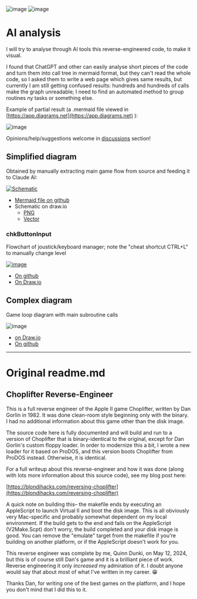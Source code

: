   ![image](https://github.com/user-attachments/assets/c202ff63-cc8a-4c65-bc34-3b12b3332be4) ![image](https://github.com/user-attachments/assets/c4b2d949-eb82-44a5-9bb7-de5750280b3f) 




# AI analysis

I will try to analyse through AI tools this reverse-engineered code, to make it visual.

I found that ChatGPT and other can easily analyse short pieces of the code and turn them into call tree in mermaid format, but they can't read the whole code, so I asked them to write a web page which gives same results, but currently I am still getting confused results: hundreds and hundreds of calls make the graph unreadable; I need to find an automated method to group routines ny tasks or something else.

Example of partial result (a .mermaid file viewed in  [https://app.diagrams.net](https://app.diagrams.net) ):

![image](https://github.com/user-attachments/assets/03b81a3d-b1c8-46d3-ad32-aedd54211eef)


Opinions/help/suggestions welcome in [discussions](https://github.com/jumpjack/ChoplifterReverseWithAI/discussions) section!

## Simplified diagram

Obtained by manually extracting main game flow from source and feeding it to Claude AI: 

[![Schematic](https://github.com/user-attachments/assets/6aa26c0b-2541-4bcf-96b7-bed7ec5787ef)](https://github.com/user-attachments/assets/c2218d39-15ff-4ffd-a6d1-28b5da8eee2b)


- [Mermaid file on github](https://github.com/jumpjack/ChoplifterReverseWithAI/blob/main/choplifter-simple.mermaid)
- Schematic on draw.io
    -  [PNG](https://drive.google.com/file/d/16fPVil9pn5bM6Kw3KhkibLg-nzIeY2gQ/view?usp=sharing)
    -  [Vector](https://app.diagrams.net/?state=%7B%22ids%22:%5B%2216fPVil9pn5bM6Kw3KhkibLg-nzIeY2gQ%22%5D,%22action%22:%22open%22,%22userId%22:%22117363290921246306004%22,%22resourceKeys%22:%7B%7D%7D)

### chkButtonInput

Flowchart of joustick/keyboard manager; note the "cheat shortcut CTRL+L" to manually change level

[![image](https://github.com/user-attachments/assets/2931e5ff-9bf9-46e6-bdda-3079ec6dda0c)](https://github.com/user-attachments/assets/19c545ef-895a-4456-bc93-cf9109996c3e)




- [On github](https://github.com/jumpjack/ChoplifterReverseWithAI/blob/main/chkButtonInput.mermaid)
- [On Draw.io](https://drive.google.com/file/d/1Pd10MKvkZXtd_itzBqSMYZ5e9S-F1-0q/view?usp=sharing)

## Complex diagram

Game loop diagram with main subroutine calls

![image](https://github.com/user-attachments/assets/a606a744-91dc-4ec6-9c73-5c0ac95a1ac7)

- [on Draw.io](https://drive.google.com/file/d/10Mc4asAWg1l5h7Y6V1Q6bF24I9NsGwWN/view?usp=sharing)
- [On github](https://github.com/jumpjack/ChoplifterReverseWithAI/blob/main/choplifter-all.mermaid)

----------

# Original readme.md

## Choplifter Reverse-Engineer

This is a full reverse engineer of the Apple II game Choplifter, written by Dan Gorlin in 1982. It was done clean-room style beginning only with the binary. I had no additional information about this game other than the disk image.

The source code here is fully documented and will build and run to a version of Choplifter that is binary-identical to the original, except for Dan Gorlin's custom floppy loader. In order to modernize this a bit, I wrote a new loader for it based on ProDOS, and this version boots Choplifter from ProDOS instead. Otherwise, it is identical.

For a full writeup about this reverse-engineer and how it was done (along with lots more information about this source code), see my blog post here:

[https://blondihacks.com/reversing-choplifter](https://blondihacks.com/reversing-choplifter)

A quick note on building this– the makefile ends by executing an AppleScript to launch Virtual II and boot the disk image. This is all obviously very Mac-specific and probably somewhat dependent on my local environment. If the build gets to the end and fails on the AppleScript (V2Make.Scpt) don't worry, the build completed and your disk image is good. You can remove the "emulate" target from the makefile if you're building on another platform, or if the AppleScript doesn't work for you.

This reverse engineer was complete by me, Quinn Dunki, on May 12, 2024, but this is of course still Dan's game and it is a brilliant piece of work. Reverse engineering it only *increased* my admiration of it. I doubt anyone would say that about most of what I've written in my career. 😁

Thanks Dan, for writing one of the best games on the platform, and I hope you don't mind that I did this to it.

